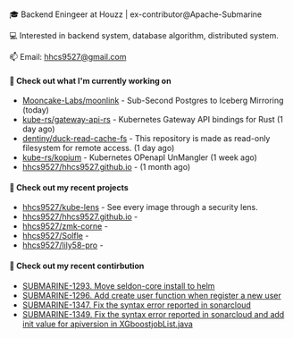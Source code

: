 🎓 Backend Eningeer at Houzz | ex-contributor@Apache-Submarine

💻 Interested in backend system, database algorithm, distributed system.

📫 Email: [hhcs9527@gmail.com](mailto:hhcs9527@gmail.com)

#### 👷 Check out what I'm currently working on

- [Mooncake-Labs/moonlink](https://github.com/Mooncake-Labs/moonlink) - Sub-Second Postgres to Iceberg Mirroring (today)
- [kube-rs/gateway-api-rs](https://github.com/kube-rs/gateway-api-rs) - Kubernetes Gateway API bindings for Rust (1 day ago)
- [dentiny/duck-read-cache-fs](https://github.com/dentiny/duck-read-cache-fs) - This repository is made as read-only filesystem for remote access. (1 day ago)
- [kube-rs/kopium](https://github.com/kube-rs/kopium) - Kubernetes OPenapI UnMangler (1 week ago)
- [hhcs9527/hhcs9527.github.io](https://github.com/hhcs9527/hhcs9527.github.io) -  (1 month ago)

#### 🌱 Check out my recent projects

- [hhcs9527/kube-lens](https://github.com/hhcs9527/kube-lens) - See every image through a security lens.
- [hhcs9527/hhcs9527.github.io](https://github.com/hhcs9527/hhcs9527.github.io) - 
- [hhcs9527/zmk-corne](https://github.com/hhcs9527/zmk-corne) - 
- [hhcs9527/Solfle](https://github.com/hhcs9527/Solfle) - 
- [hhcs9527/lily58-pro](https://github.com/hhcs9527/lily58-pro) - 

#### 🔨 Check out my recent contirbution

- [SUBMARINE-1293. Move seldon-core install to helm](https://github.com/apache/submarine/pull/999)
- [SUBMARINE-1296. Add create user function when register a new user](https://github.com/apache/submarine/pull/1012)
- [SUBMARINE-1347. Fix the syntax error reported in sonarcloud](https://github.com/apache/submarine/pull/1018)
- [SUBMARINE-1349. Fix the syntax error reported in sonarcloud and add init value for apiversion in XGboostjobList.java](https://github.com/apache/submarine/pull/1020)
